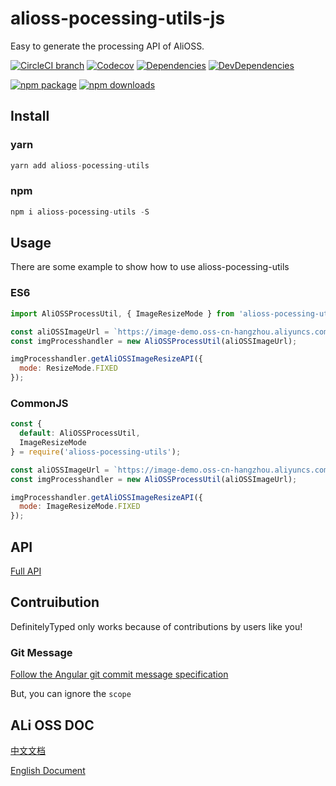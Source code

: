 # alioss-pocessing-utils-js

Easy to generate the processing API of AliOSS.

[![CircleCI branch](https://img.shields.io/circleci/project/github/xyy94813/alioss-pocessing-utils-js/master.svg?style=flat-square)](https://circleci.com/gh/xyy94813/alioss-pocessing-utils-js)
[![Codecov](https://img.shields.io/codecov/c/github/xyy94813/alioss-pocessing-utils-js/master.svg?style=flat-square)](https://codecov.io/gh/xyy94813/alioss-pocessing-utils-js/branch/master)
[![Dependencies](https://img.shields.io/david/xyy94813/alioss-pocessing-utils-js.svg)](https://david-dm.org/xyy94813/alioss-pocessing-utils-js)
[![DevDependencies](https://img.shields.io/david/dev/xyy94813/alioss-pocessing-utils-js.svg)](https://david-dm.org/xyy94813/alioss-pocessing-utils-js?type=dev)

[![npm package](https://img.shields.io/npm/v/alioss-pocessing-utils.svg?style=flat-square)](https://www.npmjs.org/package/alioss-pocessing-utils)
[![npm downloads](https://img.shields.io/npm/dm/alioss-pocessing-utils.svg?style=flat-square)](http://npmjs.com/alioss-pocessing-utils)

## Install

### yarn

```js
yarn add alioss-pocessing-utils
```

### npm

```js
npm i alioss-pocessing-utils -S
```

## Usage

There are some example to show how to use alioss-pocessing-utils

### ES6

```js
import AliOSSProcessUtil, { ImageResizeMode } from 'alioss-pocessing-utils';

const aliOSSImageUrl = `https://image-demo.oss-cn-hangzhou.aliyuncs.com/example.jpg`;
const imgProcesshandler = new AliOSSProcessUtil(aliOSSImageUrl);

imgProcesshandler.getAliOSSImageResizeAPI({
  mode: ResizeMode.FIXED
});
```

### CommonJS

```js
const {
  default: AliOSSProcessUtil,
  ImageResizeMode
} = require('alioss-pocessing-utils');

const aliOSSImageUrl = `https://image-demo.oss-cn-hangzhou.aliyuncs.com/example.jpg`;
const imgProcesshandler = new AliOSSProcessUtil(aliOSSImageUrl);

imgProcesshandler.getAliOSSImageResizeAPI({
  mode: ImageResizeMode.FIXED
});
```

## API

[Full API](./API.md)
## Contruibution

DefinitelyTyped only works because of contributions by users like you!

### Git Message

[Follow the Angular git commit message specification](https://github.com/angular/angular.js/blob/master/DEVELOPERS.md#commits)

But, you can ignore the `scope`

## ALi OSS DOC

[中文文档](https://help.aliyun.com/document_detail/44686.html?spm=a2c4g.11186623.6.1145.6c0eb5d0fFdoYb)

[English Document](https://www.alibabacloud.com/help/doc-detail/44686.htm?spm=a2c63.p38356.b99.503.ac7c7cd8TGmaKG)
